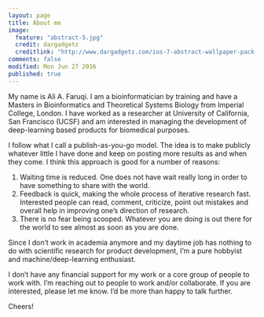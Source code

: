 ```yaml
---
layout: page
title: About me
image: 
  feature: "abstract-5.jpg"
  credit: dargadgetz
  creditlink: "http://www.dargadgetz.com/ios-7-abstract-wallpaper-pack-for-iphone-5-and-ipod-touch-retina/"
comments: false
modified: Mon Jun 27 2016
published: true
---
```



My name is Ali A. Faruqi. I am a bioinformatician by training and have a Masters in Bioinformatics and Theoretical Systems Biology from Imperial College, London. I have worked as a researcher at University of California, San Francisco (UCSF) and am interested in managing the development of deep-learning based products for biomedical purposes. 

I follow what I call a publish-as-you-go model. The idea is to make publicly whatever little I have done and keep on posting more results as and when they come. I think this approach is good for a number of reasons:

1. Waiting time is reduced. One does not have wait really long in order to have something to share with the world.
2. Feedback is quick, making the whole process of iterative research fast. Interested people can read, comment, criticize, point out mistakes and overall help in improving one’s direction of research.
3. There is no fear being scooped. Whatever you are doing is out there for the world to see almost as soon as you are done.

Since I don’t work in academia anymore and my daytime job has nothing to do with scientific research for product development, I’m a pure hobbyist and machine/deep-learning enthusiast. 

I don’t have any financial support for my work or a core group of people to work with. I’m reaching out to people to work and/or collaborate. If you are interested, please let me know. I’d be more than happy to talk further.

Cheers!
